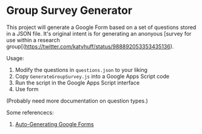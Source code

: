 # Group Survey Generator

This project will generate a Google Form based on a set of questions stored in
a JSON file.  It's original intent is for generating an anonyous [survey for
use within a research group[(https://twitter.com/katyhuff/status/988892053353435136).

Usage:

1. Modify the questions in `questions.json` to your liking
1. Copy `GenerateGroupSurvey.js` into a Google Apps Script code
1. Run the script in the Google Apps Script interface
1. Use form

(Probably need more documentation on question types.)

Some referencecs:


1. [Auto-Generating Google Forms](https://developers.googleblog.com/2016/06/auto-generating-google-forms.html)
